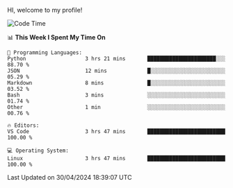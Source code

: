 HI, welcome to my profile!
<!--START_SECTION:waka-->
![Code Time](http://img.shields.io/badge/Code%20Time-1%2C857%20hrs%2016%20mins-blue)

📊 **This Week I Spent My Time On** 

```text
💬 Programming Languages: 
Python                   3 hrs 21 mins       ██████████████████████░░░   88.70 % 
JSON                     12 mins             █░░░░░░░░░░░░░░░░░░░░░░░░   05.29 % 
Markdown                 8 mins              █░░░░░░░░░░░░░░░░░░░░░░░░   03.52 % 
Bash                     3 mins              ░░░░░░░░░░░░░░░░░░░░░░░░░   01.74 % 
Other                    1 min               ░░░░░░░░░░░░░░░░░░░░░░░░░   00.76 % 

🔥 Editors: 
VS Code                  3 hrs 47 mins       █████████████████████████   100.00 % 

💻 Operating System: 
Linux                    3 hrs 47 mins       █████████████████████████   100.00 % 
```


 Last Updated on 30/04/2024 18:39:07 UTC
<!--END_SECTION:waka-->
